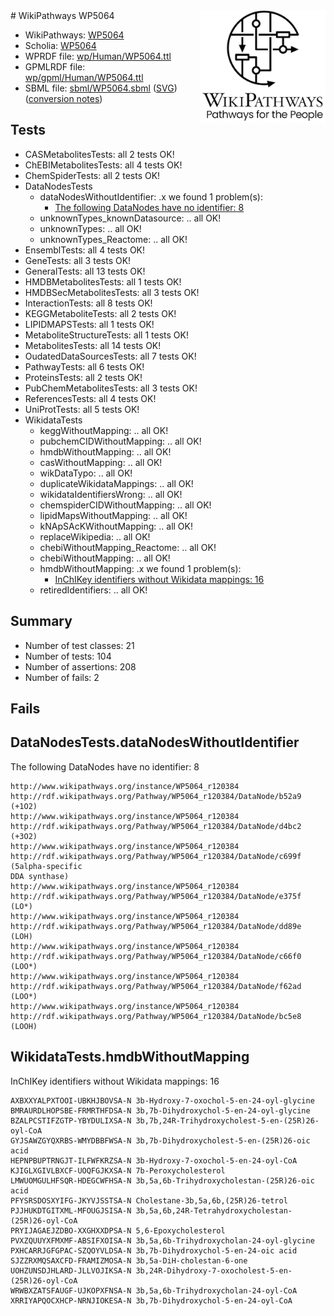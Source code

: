 <img style="float: right; width: 200px" src="../logo.png" />
# WikiPathways WP5064

* WikiPathways: [WP5064](https://identifiers.org/wikipathways:WP5064)
* Scholia: [WP5064](https://scholia.toolforge.org/wikipathways/WP5064)
* WPRDF file: [wp/Human/WP5064.ttl](../wp/Human/WP5064.ttl)
* GPMLRDF file: [wp/gpml/Human/WP5064.ttl](../wp/gpml/Human/WP5064.ttl)
* SBML file: [sbml/WP5064.sbml](../sbml/WP5064.sbml) ([SVG](../sbml/WP5064.svg)) ([conversion notes](../sbml/WP5064.txt))

## Tests
* CASMetabolitesTests: all 2 tests OK!
* ChEBIMetabolitesTests: all 4 tests OK!
* ChemSpiderTests: all 2 tests OK!
* DataNodesTests
    * dataNodesWithoutIdentifier: .x we found 1 problem(s):
        * [The following DataNodes have no identifier: 8](#d2d32fa7)
    * unknownTypes_knownDatasource: .. all OK!
    * unknownTypes: .. all OK!
    * unknownTypes_Reactome: .. all OK!
* EnsemblTests: all 4 tests OK!
* GeneTests: all 3 tests OK!
* GeneralTests: all 13 tests OK!
* HMDBMetabolitesTests: all 1 tests OK!
* HMDBSecMetabolitesTests: all 3 tests OK!
* InteractionTests: all 8 tests OK!
* KEGGMetaboliteTests: all 2 tests OK!
* LIPIDMAPSTests: all 1 tests OK!
* MetaboliteStructureTests: all 1 tests OK!
* MetabolitesTests: all 14 tests OK!
* OudatedDataSourcesTests: all 7 tests OK!
* PathwayTests: all 6 tests OK!
* ProteinsTests: all 2 tests OK!
* PubChemMetabolitesTests: all 3 tests OK!
* ReferencesTests: all 4 tests OK!
* UniProtTests: all 5 tests OK!
* WikidataTests
    * keggWithoutMapping: .. all OK!
    * pubchemCIDWithoutMapping: .. all OK!
    * hmdbWithoutMapping: .. all OK!
    * casWithoutMapping: .. all OK!
    * wikDataTypo: .. all OK!
    * duplicateWikidataMappings: .. all OK!
    * wikidataIdentifiersWrong: .. all OK!
    * chemspiderCIDWithoutMapping: .. all OK!
    * lipidMapsWithoutMapping: .. all OK!
    * kNApSAcKWithoutMapping: .. all OK!
    * replaceWikipedia: .. all OK!
    * chebiWithoutMapping_Reactome: .. all OK!
    * chebiWithoutMapping: .. all OK!
    * hmdbWithoutMapping: .x we found 1 problem(s):
        * [InChIKey identifiers without Wikidata mappings: 16](#d961c158)
    * retiredIdentifiers: .. all OK!


## Summary

* Number of test classes: 21
* Number of tests: 104
* Number of assertions: 208
* Number of fails: 2

## Fails

<a name="d2d32fa7" />

## DataNodesTests.dataNodesWithoutIdentifier

The following DataNodes have no identifier: 8
```
http://www.wikipathways.org/instance/WP5064_r120384 http://rdf.wikipathways.org/Pathway/WP5064_r120384/DataNode/b52a9 (+1O2)
http://www.wikipathways.org/instance/WP5064_r120384 http://rdf.wikipathways.org/Pathway/WP5064_r120384/DataNode/d4bc2 (+3O2)
http://www.wikipathways.org/instance/WP5064_r120384 http://rdf.wikipathways.org/Pathway/WP5064_r120384/DataNode/c699f (5alpha-specific
DDA synthase)
http://www.wikipathways.org/instance/WP5064_r120384 http://rdf.wikipathways.org/Pathway/WP5064_r120384/DataNode/e375f (LO*)
http://www.wikipathways.org/instance/WP5064_r120384 http://rdf.wikipathways.org/Pathway/WP5064_r120384/DataNode/dd89e (LOH)
http://www.wikipathways.org/instance/WP5064_r120384 http://rdf.wikipathways.org/Pathway/WP5064_r120384/DataNode/c66f0 (LOO*)
http://www.wikipathways.org/instance/WP5064_r120384 http://rdf.wikipathways.org/Pathway/WP5064_r120384/DataNode/f62ad (LOO*)
http://www.wikipathways.org/instance/WP5064_r120384 http://rdf.wikipathways.org/Pathway/WP5064_r120384/DataNode/bc5e8 (LOOH)
```

<a name="d961c158" />

## WikidataTests.hmdbWithoutMapping

InChIKey identifiers without Wikidata mappings: 16
```
AXBXXYALPXTOOI-UBKHJBOVSA-N	3b-Hydroxy-7-oxochol-5-en-24-oyl-glycine
BMRAURDLHOPSBE-FRMRTHFDSA-N	3b,7b-Dihydroxychol-5-en-24-oyl-glycine
BZALPCSTIFZGTP-YBYDULIXSA-N	3b,7b,24R-Trihydroxycholest-5-en-(25R)26-oyl-CoA
GYJSAWZGYQXRBS-WMYDBBFWSA-N	3b,7b-Dihydroxycholest-5-en-(25R)26-oic acid
HEPNPBUPTRNGJT-ILFWFKRZSA-N	3b-Hydroxy-7-oxochol-5-en-24-oyl-CoA
KJIGLXGIVLBXCF-UOQFGJKXSA-N	7b-Peroxycholesterol
LMWUOMGULHFSQR-HDEGCWFHSA-N	3b,5a,6b-Trihydroxycholestan-(25R)26-oic acid
PFYSRSDOSXYIFG-JKYVJSSTSA-N	Cholestane-3b,5a,6b,(25R)26-tetrol
PJJHUKDTGITXML-MFOUGJSISA-N	3b,5a,6b,24R-Tetrahydroxycholestan-(25R)26-oyl-CoA
PRYIJAGAEJZDBO-XXGHXXDPSA-N	5,6-Epoxycholesterol
PVXZQUUYXFMXMF-ABSIFXOISA-N	3b,5a,6b-Trihydroxycholan-24-oyl-glycine
PXHCARRJGFGPAC-SZQOYVLDSA-N	3b,7b-Dihydroxychol-5-en-24-oic acid
SJZZRXMQSAXCFD-FRAMIZMOSA-N	3b,5a-DiH-cholestan-6-one
UOHZUNSDJHLARD-JLLVOJIKSA-N	3b,24R-Dihydroxy-7-oxocholest-5-en-(25R)26-oyl-CoA
WRWBXZATSFAUGF-UJKOPXFNSA-N	3b,5a,6b-Trihydroxycholan-24-oyl-CoA
XRRIYAPQOCXHCP-NRNJIOKESA-N	3b,7b-Dihydroxychol-5-en-24-oyl-CoA
```

